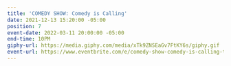 ```yaml
---
title: 'COMEDY SHOW: Comedy is Calling'
date: 2021-12-13 15:20:00 -05:00
position: 7
event-date: 2022-03-11 20:00:00 -05:00
end-time: 10PM
giphy-url: https://media.giphy.com/media/xTk9ZNSEaGv7FtKY6s/giphy.gif
event-url: https://www.eventbrite.com/e/comedy-show-comedy-is-calling-tickets-275330740657
---
```



